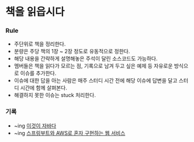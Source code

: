 # 책을 읽읍시다

### Rule
- 주단위로 책을 정리한다.
- 분량은 주당 책의 1장 ~ 2장 정도로 유동적으로 정한다.
- 해당 내용을 간략하게 설명해놓은 주석이 달린 소스코드도 가능하다.
- 멤버들은 책을 읽다가 모르는 점, 기록으로 남겨 두고 싶은 예제 등 자유로운 방식으로 이슈를 추가한다.
- 이슈에 대한 답을 아는 사람은 매주 스터디 시간 전에 해당 이슈에 답변을 달고 스터디 시간에 함께 살펴본다.
- 해결하지 못한 이슈는 stuck 처리한다.


### 기록
- ~ing <a href="">이것이 자바다</a>
- ~ing <a href="">스프링부트와 AWS로 혼자 구현하는 웹 서비스</a>
